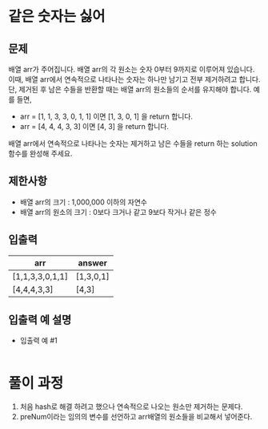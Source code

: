 # 같은 숫자는 싫어

## 문제

배열 arr가 주어집니다. 배열 arr의 각 원소는 숫자 0부터 9까지로 이루어져 있습니다. 이때, 
배열 arr에서 연속적으로 나타나는 숫자는 하나만 남기고 전부 제거하려고 합니다. 
단, 제거된 후 남은 수들을 반환할 때는 배열 arr의 원소들의 순서를 유지해야 합니다. 예를 들면,

- arr = [1, 1, 3, 3, 0, 1, 1] 이면 [1, 3, 0, 1] 을 return 합니다.
- arr = [4, 4, 4, 3, 3] 이면 [4, 3] 을 return 합니다.

배열 arr에서 연속적으로 나타나는 숫자는 제거하고 남은 수들을 return 하는 solution 함수를 완성해 주세요.

## 제한사항

- 배열 arr의 크기 : 1,000,000 이하의 자연수
- 배열 arr의 원소의 크기 : 0보다 크거나 같고 9보다 작거나 같은 정수

## 입출력

| arr             | answer |
|-----------------|--------|
| [1,1,3,3,0,1,1] | [1,3,0,1]     |
| [4,4,4,3,3]     | [4,3]   |

## 입출력 예 설명

- 입출력 예 #1

```aidl

```

# 풀이 과정

1. 처음 hash로 해결 하려고 했으나 연속적으로 나오는 원소만 제거하는 문제다.
2. preNum이라는 임의의 변수를 선언하고 arr배열의 원소들을 비교해서 넣어준다.